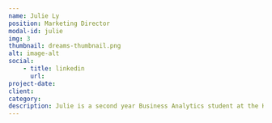```yaml
---
name: Julie Ly
position: Marketing Director
modal-id: julie
img: 3
thumbnail: dreams-thumbnail.png
alt: image-alt
social:
    - title: linkedin
      url: 
project-date:
client:
category:
description: Julie is a second year Business Analytics student at the Haskayne School of Business who is passionate about providing opportunities and empowerment to underrepresented demographics. As a firm believer in the impact that student leadership can create, Julie dedicates her time to multiple initiatives within the community. Her ongoing commitments outside of TEDx include her work as a Business Analyst for an agriculture technology company, and her role as Project Director of Autism Works Entrepreneurship within Enactus Calgary.
---
```

